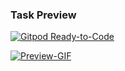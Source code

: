 
### Task Preview

[![Gitpod Ready-to-Code](https://img.shields.io/badge/Gitpod-Ready--to--Code-blue?logo=gitpod)](https://gitpod.io/#https://github.com/sginev/zadacha-slot-machine) 

[![Preview-GIF](https://sginev.github.io/zadacha-slot-machine/preview.gif)](https://sginev.github.io/zadacha-slot-machine/preview.gif)